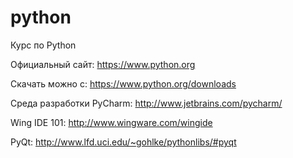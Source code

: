 python
======

Курс по Python

Официальный сайт: https://www.python.org

Скачать можно с: https://www.python.org/downloads

Среда разработки PyCharm: http://www.jetbrains.com/pycharm/ 

Wing IDE 101: http://www.wingware.com/wingide

PyQt: http://www.lfd.uci.edu/~gohlke/pythonlibs/#pyqt